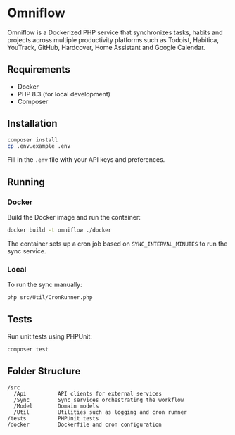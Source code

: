 # Omniflow

Omniflow is a Dockerized PHP service that synchronizes tasks, habits and projects across multiple productivity platforms such as Todoist, Habitica, YouTrack, GitHub, Hardcover, Home Assistant and Google Calendar.

## Requirements
- Docker
- PHP 8.3 (for local development)
- Composer

## Installation
```bash
composer install
cp .env.example .env
```

Fill in the `.env` file with your API keys and preferences.

## Running
### Docker
Build the Docker image and run the container:
```bash
docker build -t omniflow ./docker
```
The container sets up a cron job based on `SYNC_INTERVAL_MINUTES` to run the sync service.

### Local
To run the sync manually:
```bash
php src/Util/CronRunner.php
```

## Tests
Run unit tests using PHPUnit:
```bash
composer test
```

## Folder Structure
```
/src
  /Api          API clients for external services
  /Sync         Sync services orchestrating the workflow
  /Model        Domain models
  /Util         Utilities such as logging and cron runner
/tests          PHPUnit tests
/docker         Dockerfile and cron configuration
```
